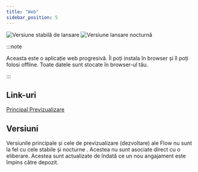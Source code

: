 ```yaml
---
title: "Web"
sidebar_position: 5
---
```


![Versiune stabilă de lansare](https://img.shields.io/badge/dynamic/yaml?color=c4840d&label=Stable&query=%24.version&url=https%3A%2F%2Fraw.githubusercontent.com%2FLinwoodDev%2FFlow%2Fstable%2Fapp%2Fpubspec.yaml&style=for-the-badge) ![Versiune lansare nocturnă](https://img.shields.io/badge/dynamic/yaml?color=f7d28c&label=Nightly&query=%24.version&url=https%3A%2F%2Fraw.githubusercontent.com%2FLinwoodDev%2FFlow%2Fnightly%2Fapp%2Fpubspec.yaml&style=for-the-badge)

:::note

Aceasta este o aplicație web progresivă. Îl poți instala în browser și îl poți folosi offline. Toate datele sunt stocate în browser-ul tău.

:::


## Link-uri

<div className="row margin-bottom--lg padding--sm">
<a className="button button--outline button--info button--lg margin--sm" href="https://flow.linwood.dev">
  Principal
</a>
<a className="button button--outline button--danger button--lg margin--sm" href="https://preview.flow.linwood.dev">
  Previzualizare
</a>
</div>

## Versiuni

Versiunile principale și cele de previzualizare (dezvoltare) ale Flow nu sunt la fel cu cele stabile și nocturne . Acestea nu sunt asociate direct cu o eliberare. Acestea sunt actualizate de îndată ce un nou angajament este împins către depozit.
